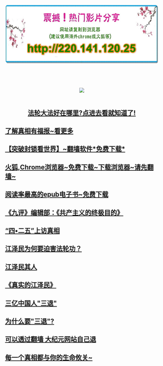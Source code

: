 
<table>
<div align="center">
<IMG SRC="https://github.com/dfchunsring/wer/blob/master/img1/gin-0423.jpg?raw=true" width=880></a><br></div>
</table>
 </br>

</br>
<p></p>
<div align="center">
<a href="https://github.com/3fmd/true/blob/master/01.md"><IMG SRC="https://github.com/dfchunsring/drdr/blob/master/img-2/w-16-5...png?raw=true" width=880></a><br></div>
</br>

 <h2 align="center"><td><a href="https://github.com/sodore/dsds/blob/master/yaya.md">法轮大法好在哪里?点进去看就知道了!</a></td></h2><p></p>
 
 <td><h2><a href='https://git.io/zb'>了解真相有福报~看更多</a></h2> </td><p></p>

<td><h2><a href='https://github.com/dfchunsring/wer/blob/master/epgh.md'>【突破封锁看世界】~翻墙软件*免费下载*</a></h2></td><p></p>

<td><h2><a href='https://github.com/dfchunsring/wer/blob/master/phpn.md'>火狐,Chrome浏览器~免费下载~下载浏览器~请先翻墙~</a><h2></td></td><p></p>
 
<td><h2><a href='https://git.io/orhb'>阅读率最高的epub电子书~免费下载</a><h2></td></td><p></p>
 
<td><h2> <a href='https://github.com/dfchunsring/yue/blob/master/uty.md'>《九评》编辑部：《共产主义的终极目的》</a></h2></td><p></p>

<td><h2> <a href='https://git.io/Cich'>“四•二五”上访真相</a></h2></td><p></p>

<td><h2><a href='https://github.com/dfchunsring/drdr/blob/master/README.md'>江泽民为何要迫害法轮功？</a></h2></td><p></p>

<td><h2><a href='https://github.com/dfchunsring/wer/blob/master/jzmqr.md'>江泽民其人</a></h2></td><p></p>

<td><h2><a href='https://git.io/czz'>《真实的江泽民》</a></h2></td><p></p>

<td><h2><a href='https://github.com/dfchunsring/drdr/blob/master/dfgup.md'>三亿中国人"三退"</a><h2></td></td> <p></p>

<td><h2><a href='https://git.io/3w'>为什么要"三退"?</a><h2></td></td><p></p>
 
<td><h2><a href='https://git.io/jpy'>可以透过翻墙 大纪元网站自己退</a><h2></td></td><p></p>

 <td><h2><a href='https://git.io/hur'>每一个真相都与你的生命攸关~</a></h2></td>



